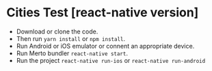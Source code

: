 # Cities Test [react-native version]

* Download or clone the code.
* Then run `yarn install` or `npm install`.
* Run Android or iOS emulator or connent an appropriate device.
* Run Merto bundler `react-native start`.
* Run the project `react-native run-ios` or `react-native run-android`
